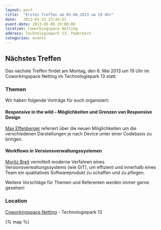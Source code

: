 ```yaml
---
layout: post
title:  "Erstes Treffen am 05.06.2013 um 19 Uhr"
date:   2013-03-23 13:44:51
event-date: 2013-05-06 19:00:00
location: Coworkingspace Netting
address: Technologiepark 13, Paderborn
categories: events
---
```


## Nächstes Treffen

Das nächste Treffen findet am Montag, den 6. Mai 2013 um 19 Uhr im Coworkingspace Netting
im Technologiepark 13 statt.

### Themen

Wir haben folgende Vorträge für euch organisiert:

#### Responsive in the wild – Möglichkeiten und Grenzen von Responsive Design
[Max Effenberger](http://www.xing.com/profile/Max_Effenberger) referiert über die neuen Möglichkeiten um die verschiedenen Darstellungen
je nach Device unter einer Codebasis zu bringen.

#### Workflows in Versionsverwaltungssystemen
[Moritz Breit](http://www.xing.com/profile/Moritz_Breit) vermittelt moderne Verfahren eines Versionsverwaltungssystems (wie GIT),
um effizient und innerhalb eines Team ein qualitatives Softwareprodukt zu schaffen und zu pflegen.


Weitere Vorschläge für Themen und Referenten werden immer gerne gesehen!

### Location

[Coworkingspace Netting](http://coworkingpaderborn.de/) - Technologiepark 13

{% map %}
